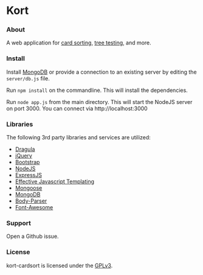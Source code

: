 Kort
===========

### About

A web application for
[card sorting](https://en.wikipedia.org/wiki/Card_sorting),
[tree testing](https://en.wikipedia.org/wiki/Tree_testing),
and more.


### Install

Install [MongoDB](https://www.mongodb.com/) or provide a connection to an existing server
by editing the `server/db.js` file.

Run `npm install` on the commandline.  This will install the dependencies.

Run `node app.js` from the main directory.  This will start the NodeJS server
on port 3000.  You can connect via http://localhost:3000


### Libraries

The following 3rd party libraries and services are utilized:

* [Dragula](https://github.com/bevacqua/dragula)
* [jQuery](https://jquery.com/)
* [Bootstrap](http://getbootstrap.com/)
* [NodeJS](https://nodejs.org/)
* [ExpressJS](https://expressjs.com/)
* [Effective Javascript Templating](http://ejs.co/)
* [Mongoose](http://mongoosejs.com/)
* [MongoDB](https://www.mongodb.com/)
* [Body-Parser](https://github.com/expressjs/body-parser)
* [Font-Awesome](http://fontawesome.io/)

### Support

Open a Github issue.

### License

kort-cardsort is licensed under the [GPLv3](https://www.gnu.org/licenses/gpl-3.0.en.html).
